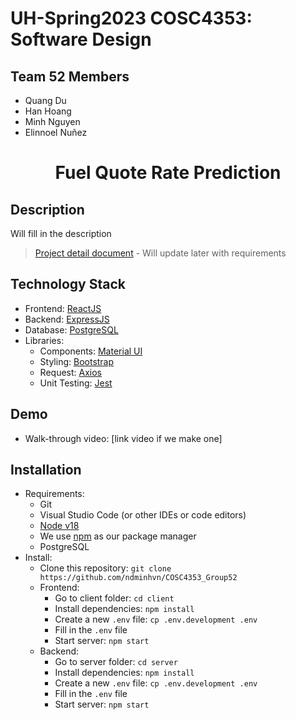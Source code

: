 # UH-Spring2023 COSC4353: Software Design
## Team 52 Members
- Quang Du
- Han Hoang
- Minh Nguyen
- Elinnoel Nuñez

# <p align="center"> Fuel Quote Rate Prediction </p>
<!-- ## <p align="center"> [LIVE WEB APP] </p> -->

## Description
Will fill in the description
> [Project detail document](/doc/Project.pdf) - Will update later with requirements
## Technology Stack
- Frontend: [ReactJS](https://reactjs.org/)
- Backend: [ExpressJS](https://expressjs.com/)
- Database: [PostgreSQL](https://www.postgresql.org/)
- Libraries:
    - Components: [Material UI](https://mui.com/)
  - Styling: [Bootstrap](https://github.com/twbs/bootstrap)
  - Request: [Axios](https://github.com/axios/axios)
  - Unit Testing: [Jest](https://jestjs.io/)

## Demo
- Walk-through video: [link video if we make one]
## Installation
- Requirements:
  - Git
  - Visual Studio Code (or other IDEs or code editors)
  - [Node v18](https://nodejs.org/en/)
  - We use [npm](https://docs.npmjs.com/) as our package manager
  - PostgreSQL
- Install:
  - Clone this repository: `git clone https://github.com/ndminhvn/COSC4353_Group52`
  - Frontend:
    - Go to client folder: `cd client`
    - Install dependencies: `npm install`
    - Create a new `.env` file: `cp .env.development .env`
    - Fill in the `.env` file
    - Start server: `npm start`
  - Backend:
    - Go to server folder: `cd server`
    - Install dependencies: `npm install`
    - Create a new `.env` file: `cp .env.development .env`
    - Fill in the `.env` file
    - Start server: `npm start`
